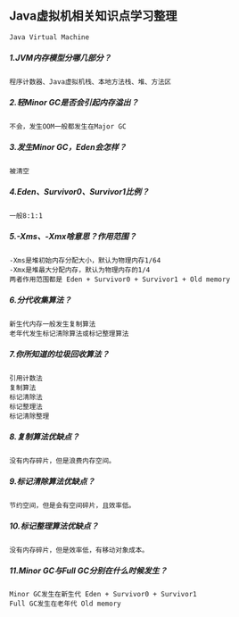 
## Java虚拟机相关知识点学习整理
    Java Virtual Machine


##### 1.JVM内存模型分哪几部分？
    程序计数器、Java虚拟机栈、本地方法栈、堆、方法区
##### 2.轻Minor GC是否会引起内存溢出？
    不会，发生OOM一般都发生在Major GC
##### 3.发生Minor GC，Eden会怎样？
    被清空
##### 4.Eden、Survivor0、Survivor1比例？
    一般8:1:1
##### 5.-Xms、-Xmx啥意思？作用范围？
    -Xms是堆初始内存分配大小，默认为物理内存1/64
    -Xmx是堆最大分配内存，默认为物理内存的1/4
    两者作用范围都是 Eden + Survivor0 + Survivor1 + Old memory
##### 6.分代收集算法？
    新生代内存一般发生复制算法
    老年代发生标记清除算法或标记整理算法
##### 7.你所知道的垃圾回收算法？
    引用计数法
    复制算法
    标记清除法
    标记整理法
    标记清除整理
##### 8.复制算法优缺点？
    没有内存碎片，但是浪费内存空间。
##### 9.标记清除算法优缺点？
    节约空间，但是会有空间碎片，且效率低。
##### 10.标记整理算法优缺点？
    没有内存碎片，但是效率低，有移动对象成本。    
##### 11.Minor GC与Full GC分别在什么时候发生？
    Minor GC发生在新生代 Eden + Survivor0 + Survivor1
    Full GC发生在老年代 Old memory


